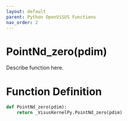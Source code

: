```yaml
---
layout: default
parent: Python OpenViSUS Functions
nav_order: 2
---
```


# PointNd_zero(pdim)

Describe function here.

# Function Definition

```python
def PointNd_zero(pdim):
    return _VisusKernelPy.PointNd_zero(pdim)
```